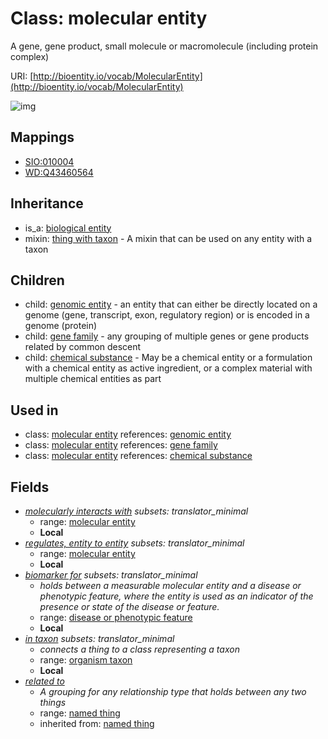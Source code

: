 # Class: molecular entity


A gene, gene product, small molecule or macromolecule (including protein complex)

URI: [http://bioentity.io/vocab/MolecularEntity](http://bioentity.io/vocab/MolecularEntity)

![img](http://yuml.me/diagram/nofunky;dir:TB/class/\[BiologicalEntity]^-\[MolecularEntity|id(i):identifier_type%20%3F;name(i):label_type%20%3F;category(i):label_type%20%3F;node_property(i):string%20%3F;iri(i):iri_type%20%3F;full_name(i):label_type%20%3F;description(i):narrative_text%20%3F;systematic_synonym(i):label_type%20%3F;has_phenotype(i):phenotype%20%3F],%20\[MolecularEntity]^-\[ChemicalSubstance],%20\[MolecularEntity]^-\[GeneFamily],%20\[MolecularEntity]^-\[GenomicEntity],%20\[MolecularEntity]-%20related%20to(i)%20%3F>\[NamedThing],%20\[MolecularEntity]-%20molecularly%20interacts%20with%20%3F>\[MolecularEntity],%20\[MolecularEntity]-%20regulates,%20entity%20to%20entity%20%3F>\[MolecularEntity],%20\[MolecularEntity]-%20biomarker%20for%20%3F>\[DiseaseOrPhenotypicFeature],%20\[MolecularEntity]-%20in%20taxon%20%3F>\[OrganismTaxon],%20\[MolecularEntity]uses%20-.->\[ThingWithTaxon])
## Mappings

 * [SIO:010004](http://semanticscience.org/resource/SIO_010004)
 * [WD:Q43460564](http://purl.obolibrary.org/obo/WD_Q43460564)
## Inheritance

 *  is_a: [biological entity](BiologicalEntity.md)
 *  mixin: [thing with taxon](ThingWithTaxon.md) - A mixin that can be used on any entity with a taxon
## Children

 *  child: [genomic entity](GenomicEntity.md) - an entity that can either be directly located on a genome (gene, transcript, exon, regulatory region) or is encoded in a genome (protein)
 *  child: [gene family](GeneFamily.md) - any grouping of multiple genes or gene products related by common descent
 *  child: [chemical substance](ChemicalSubstance.md) - May be a chemical entity or a formulation with a chemical entity as active ingredient, or a complex material with multiple chemical entities as part
## Used in

 *  class: [molecular entity](MolecularEntity.md) references: [genomic entity](GenomicEntity.md)
 *  class: [molecular entity](MolecularEntity.md) references: [gene family](GeneFamily.md)
 *  class: [molecular entity](MolecularEntity.md) references: [chemical substance](ChemicalSubstance.md)
## Fields

 * _[molecularly interacts with](molecularly_interacts_with.md) *subsets: translator_minimal*_
    * range: [molecular entity](MolecularEntity.md)
    * __Local__
 * _[regulates, entity to entity](regulates_entity_to_entity.md) *subsets: translator_minimal*_
    * range: [molecular entity](MolecularEntity.md)
    * __Local__
 * _[biomarker for](biomarker_for.md) *subsets: translator_minimal*_
    * _holds between a measurable molecular entity and a disease or phenotypic feature, where the entity is used as an indicator of the presence or state of the disease or feature._
    * range: [disease or phenotypic feature](DiseaseOrPhenotypicFeature.md)
    * __Local__
 * _[in taxon](in_taxon.md) *subsets: translator_minimal*_
    * _connects a thing to a class representing a taxon_
    * range: [organism taxon](OrganismTaxon.md)
    * __Local__
 * _[related to](related_to.md)_
    * _A grouping for any relationship type that holds between any two things_
    * range: [named thing](NamedThing.md)
    * inherited from: [named thing](NamedThing.md)
